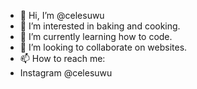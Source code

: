 - 👋 Hi, I’m @celesuwu
- 👀 I’m interested in baking and cooking.
- 🌱 I’m currently learning how to code.
- 💞️ I’m looking to collaborate on websites.
- 📫 How to reach me:
- Instagram @celesuwu

<!---
celesuwu/celesuwu is a ✨ special ✨ repository because its `README.md` (this file) appears on your GitHub profile.
You can click the Preview link to take a look at your changes.
--->
